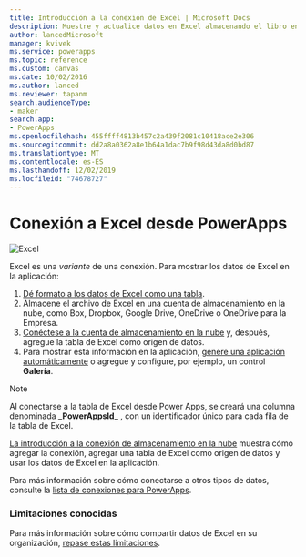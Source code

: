 ```yaml
---
title: Introducción a la conexión de Excel | Microsoft Docs
description: Muestre y actualice datos en Excel almacenando el libro en una cuenta de almacenamiento en la nube y, después, conectándose a los datos desde la aplicación.
author: lancedMicrosoft
manager: kvivek
ms.service: powerapps
ms.topic: reference
ms.custom: canvas
ms.date: 10/02/2016
ms.author: lanced
ms.reviewer: tapanm
search.audienceType:
- maker
search.app:
- PowerApps
ms.openlocfilehash: 455ffff4813b457c2a439f2081c10418ace2e306
ms.sourcegitcommit: dd2a8a0362a8e1b64a1dac7b9f98d43da8d0bd87
ms.translationtype: MT
ms.contentlocale: es-ES
ms.lasthandoff: 12/02/2019
ms.locfileid: "74678727"
---
```

# <a name="connect-to-excel-from-powerapps"></a>Conexión a Excel desde PowerApps
![Excel](./media/connection-excel/excelicon.png)

Excel es una *variante* de una conexión. Para mostrar los datos de Excel en la aplicación:

1. [Dé formato a los datos de Excel como una tabla](https://support.office.com/article/Create-an-Excel-table-in-a-worksheet-E81AA349-B006-4F8A-9806-5AF9DF0AC664).
2. Almacene el archivo de Excel en una cuenta de almacenamiento en la nube, como Box, Dropbox, Google Drive, OneDrive o OneDrive para la Empresa.
3. [Conéctese a la cuenta de almacenamiento en la nube](../add-manage-connections.md) y, después, agregue la tabla de Excel como origen de datos.
4. Para mostrar esta información en la aplicación, [genere una aplicación automáticamente](../get-started-create-from-data.md) o agregue y configure, por ejemplo, un control **Galería**.

> [!NOTE]
> Al conectarse a la tabla de Excel desde Power Apps, se creará una columna denominada **\_PowerAppsId_** , con un identificador único para cada fila de la tabla de Excel.

[La introducción a la conexión de almacenamiento en la nube](cloud-storage-blob-connections.md) muestra cómo agregar la conexión, agregar una tabla de Excel como origen de datos y usar los datos de Excel en la aplicación.

Para más información sobre cómo conectarse a otros tipos de datos, consulte la [lista de conexiones para PowerApps](../connections-list.md).

### <a name="known-limitations"></a>Limitaciones conocidas
Para más información sobre cómo compartir datos de Excel en su organización, [repase estas limitaciones](cloud-storage-blob-connections.md#sharing-excel-tables).

